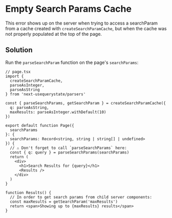 # Empty Search Params Cache

This error shows up on the server when trying to access a searchParam from
a cache created with `createSearchParamCache`, but when the cache was not
properly populated at the top of the page.

## Solution

Run the `parseSearchParam` function on the page's `searchParams`:

```tsx
// page.tsx
import {
  createSearchParamCache,
  parseAsInteger,
  parseAsString
} from 'next-usequerystate/parsers'

const { parseSearchParams, getSearchParam } = createSearchParamCache({
  q: parseAsString,
  maxResults: parseAsInteger.withDefault(10)
})

export default function Page({
  searchParams
}: {
  searchParams: Record<string, string | string[] | undefined>
}) {
  // ⚠️ Don't forget to call `parseSearchParams` here:
  const { q: query } = parseSearchParams(searchParams)
  return (
    <div>
      <h1>Search Results for {query}</h1>
      <Results />
    </div>
  )
}

function Results() {
  // In order to get search params from child server components:
  const maxResults = getSearchParam('maxResults')
  return <span>Showing up to {maxResults} results</span>
}
```
